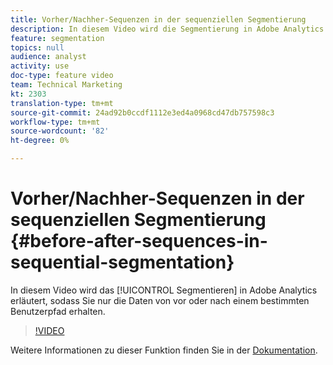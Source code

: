 ```yaml
---
title: Vorher/Nachher-Sequenzen in der sequenziellen Segmentierung
description: In diesem Video wird die Segmentierung in Adobe Analytics erläutert, sodass Sie nur die Daten aus einem bestimmten Benutzerpfad vor oder nach einem bestimmten Benutzerpfad erhalten.
feature: segmentation
topics: null
audience: analyst
activity: use
doc-type: feature video
team: Technical Marketing
kt: 2303
translation-type: tm+mt
source-git-commit: 24ad92b0ccdf1112e3ed4a0968cd47db757598c3
workflow-type: tm+mt
source-wordcount: '82'
ht-degree: 0%

---
```



# Vorher/Nachher-Sequenzen in der sequenziellen Segmentierung {#before-after-sequences-in-sequential-segmentation}

In diesem Video wird das [!UICONTROL Segmentieren] in Adobe Analytics erläutert, sodass Sie nur die Daten von vor oder nach einem bestimmten Benutzerpfad erhalten.

>[!VIDEO](https://video.tv.adobe.com/v/25400/?quality=12)

Weitere Informationen zu dieser Funktion finden Sie in der [Dokumentation](https://marketing.adobe.com/resources/help/en_US/analytics/segment/index.html?f=seg_build_ui).
